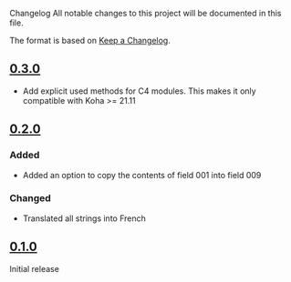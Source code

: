 Changelog
All notable changes to this project will be documented in this file.

The format is based on [Keep a Changelog](https://keepachangelog.com/en/1.0.0/).

## [0.3.0]

- Add explicit used methods for C4 modules. This makes it only compatible with Koha >= 21.11

## [0.2.0]

### Added

- Added an option to copy the contents of field 001 into field 009

### Changed

- Translated all strings into French

## [0.1.0]

Initial release

[Unreleased]: https://github.com/biblibre/koha-plugin-idref/compare/v0.3.0...HEAD
[0.3.0]: https://github.com/biblibre/koha-plugin-idref/releases/tag/v0.3.0
[0.2.0]: https://github.com/biblibre/koha-plugin-idref/releases/tag/v0.2.0
[0.1.0]: https://github.com/biblibre/koha-plugin-idref/releases/tag/v0.1.0
